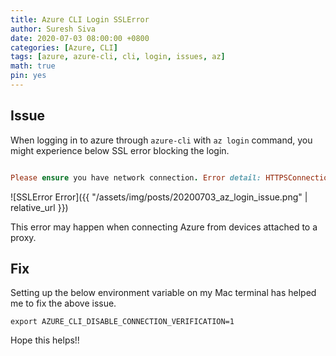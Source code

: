```yaml
---
title: Azure CLI Login SSLError
author: Suresh Siva
date: 2020-07-03 08:00:00 +0800
categories: [Azure, CLI]
tags: [azure, azure-cli, cli, login, issues, az]
math: true
pin: yes
---
```


## **Issue**

When logging in to azure through `azure-cli` with `az login` command, you might experience below SSL error blocking the login.

``` ruby

Please ensure you have network connection. Error detail: HTTPSConnectionPool(host='login.microsoftonline.com', port=443): Max retries exceeded with url: /common/oauth2/token (Caused by SSLError(SSLError("bad handshake: Error([('SSL routines', 'ssl3_get_server_certificate', 'certificate verify failed')])")))

```

![SSLError Error]({{ "/assets/img/posts/20200703_az_login_issue.png" | relative_url }})

This error may happen when connecting Azure from devices attached to a proxy.

## **Fix**

Setting up the below environment variable on my Mac terminal has helped me to fix the above issue.

``` shell
export AZURE_CLI_DISABLE_CONNECTION_VERIFICATION=1
```

Hope this helps!!
